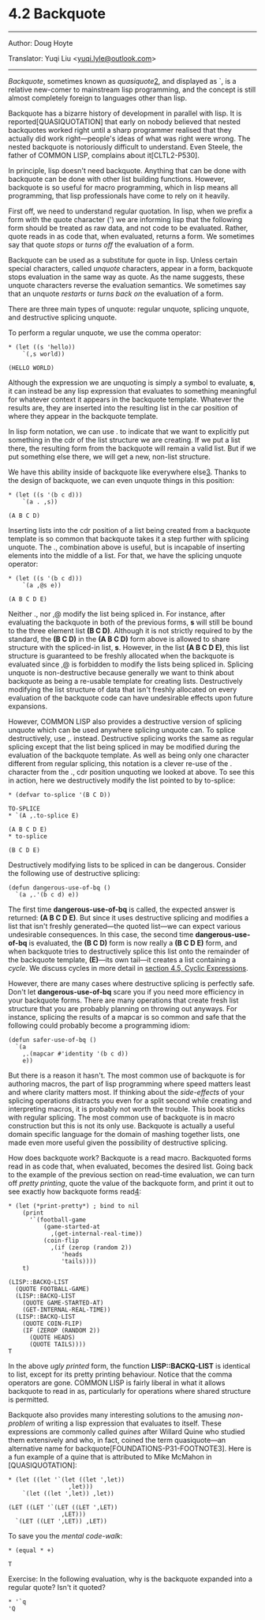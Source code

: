 # 4.2 Backquote

---

Author: Doug Hoyte

Translator: Yuqi Liu <[yuqi.lyle@outlook.com](mailto:yuqi.lyle@outlook.com)>

---

_Backquote_, sometimes known as _quasiquote_[2](https://letoverlambda.com/index.cl/guest/chap4.html#), and displayed as `, is a relative new-comer to mainstream lisp programming, and the concept is still almost completely foreign to languages other than lisp.


Backquote has a bizarre history of development in parallel with lisp. It is reported[QUASIQUOTATION] that early on nobody believed that nested backquotes worked right until a sharp programmer realised that they actually did work right—people's ideas of what was right were wrong. The nested backquote is notoriously difficult to understand. Even Steele, the father of COMMON LISP, complains about it[CLTL2-P530].


In principle, lisp doesn't need backquote. Anything that can be done with backquote can be done with other list building functions. However, backquote is so useful for macro programming, which in lisp means all programming, that lisp professionals have come to rely on it heavily.


First off, we need to understand regular quotation. In lisp, when we prefix a form with the quote character (') we are informing lisp that the following form should be treated as raw data, and not code to be evaluated. Rather, quote reads in as code that, when evaluated, returns a form. We sometimes say that quote _stops_ or _turns off_ the evaluation of a form.


Backquote can be used as a substitute for quote in lisp. Unless certain special characters, called _unquote_ characters, appear in a form, backquote stops evaluation in the same way as quote. As the name suggests, these unquote characters reverse the evaluation semantics. We sometimes say that an unquote _restarts_ or _turns back on_ the evaluation of a form.


There are three main types of unquote: regular unquote, splicing unquote, and destructive splicing unquote.


To perform a regular unquote, we use the comma operator:
```
* (let ((s 'hello))
    `(,s world))

(HELLO WORLD)
```
Although the expression we are unquoting is simply a symbol to evaluate, **s**, it can instead be any lisp expression that evaluates to something meaningful for whatever context it appears in the backquote template. Whatever the results are, they are inserted into the resulting list in the car position of where they appear in the backquote template.


In lisp form notation, we can use . to indicate that we want to explicitly put something in the cdr of the list structure we are creating. If we put a list there, the resulting form from the backquote will remain a valid list. But if we put something else there, we will get a new, non-list structure.


We have this ability inside of backquote like everywhere else[3](https://letoverlambda.com/index.cl/guest/chap4.html#). Thanks to the design of backquote, we can even unquote things in this position:
```
* (let ((s '(b c d)))
    `(a . ,s))

(A B C D)
```
Inserting lists into the cdr position of a list being created from a backquote template is so common that backquote takes it a step further with splicing unquote. The ., combination above is useful, but is incapable of inserting elements into the middle of a list. For that, we have the splicing unquote operator:
```
* (let ((s '(b c d)))
    `(a ,@s e))

(A B C D E)
```
Neither ., nor ,@ modify the list being spliced in. For instance, after evaluating the backquote in both of the previous forms, **s** will still be bound to the three element list **(B C D)**. Although it is not strictly required to by the standard, the **(B C D)** in the **(A B C D)** form above is allowed to share structure with the spliced-in list, **s**. However, in the list **(A B C D E)**, this list structure is guaranteed to be freshly allocated when the backquote is evaluated since ,@ is forbidden to modify the lists being spliced in. Splicing unquote is non-destructive because generally we want to think about backquote as being a re-usable template for creating lists. Destructively modifying the list structure of data that isn't freshly allocated on every evaluation of the backquote code can have undesirable effects upon future expansions.


However, COMMON LISP also provides a destructive version of splicing unquote which can be used anywhere splicing unquote can. To splice destructively, use ,. instead. Destructive splicing works the same as regular splicing except that the list being spliced in may be modified during the evaluation of the backquote template. As well as being only one character different from regular splicing, this notation is a clever re-use of the . character from the ., cdr position unquoting we looked at above.
To see this in action, here we destructively modify the list pointed to by to-splice:
```
* (defvar to-splice '(B C D))

TO-SPLICE
* `(A ,.to-splice E)

(A B C D E)
* to-splice

(B C D E)
```
Destructively modifying lists to be spliced in can be dangerous. Consider the following use of destructive splicing:
```
(defun dangerous-use-of-bq ()
  `(a ,.'(b c d) e))
```
The first time **dangerous-use-of-bq** is called, the expected answer is returned: **(A B C D E)**. But since it uses destructive splicing and modifies a list that isn't freshly generated—the quoted list—we can expect various undesirable consequences. In this case, the second time **dangerous-use-of-bq** is evaluated, the **(B C D)** form is now really a **(B C D E)** form, and when backquote tries to destructively splice this list onto the remainder of the backquote template, **(E)**—its own tail—it creates a list containing a _cycle_. We discuss cycles in more detail in [section 4.5, Cyclic Expressions](https://letoverlambda.com/index.cl/guest/chap4.html#sec_5).


However, there are many cases where destructive splicing is perfectly safe. Don't let **dangerous-use-of-bq** scare you if you need more efficiency in your backquote forms. There are many operations that create fresh list structure that you are probably planning on throwing out anyways. For instance, splicing the results of a mapcar is so common and safe that the following could probably become a programming idiom:
```
(defun safer-use-of-bq ()
  `(a
    ,.(mapcar #'identity '(b c d))
    e))
```
But there is a reason it hasn't. The most common use of backquote is for authoring macros, the part of lisp programming where speed matters least and where clarity matters most. If thinking about the _side-effects_ of your splicing operations distracts you even for a split second while creating and interpreting macros, it is probably not worth the trouble. This book sticks with regular splicing. The most common use of backquote is in macro construction but this is not its only use. Backquote is actually a useful domain specific language for the domain of mashing together lists, one made even more useful given the possibility of destructive splicing.


How does backquote work? Backquote is a read macro. Backquoted forms read in as code that, when evaluated, becomes the desired list. Going back to the example of the previous section on read-time evaluation, we can turn off _pretty printing_, quote the value of the backquote form, and print it out to see exactly how backquote forms read[4](https://letoverlambda.com/index.cl/guest/chap4.html#):
```
* (let (*print-pretty*) ; bind to nil
    (print
      '`(football-game
          (game-started-at
            ,(get-internal-real-time))
          (coin-flip
            ,(if (zerop (random 2))
               'heads
               'tails))))
    t)

(LISP::BACKQ-LIST
  (QUOTE FOOTBALL-GAME)
  (LISP::BACKQ-LIST
    (QUOTE GAME-STARTED-AT)
    (GET-INTERNAL-REAL-TIME))
  (LISP::BACKQ-LIST
    (QUOTE COIN-FLIP)
    (IF (ZEROP (RANDOM 2))
      (QUOTE HEADS)
      (QUOTE TAILS))))
T
```
In the above _ugly printed_ form, the function **LISP::BACKQ-LIST** is identical to list, except for its pretty printing behaviour. Notice that the comma operators are gone. COMMON LISP is fairly liberal in what it allows backquote to read in as, particularly for operations where shared structure is permitted.


Backquote also provides many interesting solutions to the amusing _non-problem_ of writing a lisp expression that evaluates to itself. These expressions are commonly called _quines_ after Willard Quine who studied them extensively and who, in fact, coined the term quasiquote—an alternative name for backquote[FOUNDATIONS-P31-FOOTNOTE3]. Here is a fun example of a quine that is attributed to Mike McMahon in [QUASIQUOTATION]:
```
* (let ((let '`(let ((let ',let))
                 ,let)))
    `(let ((let ',let)) ,let))

(LET ((LET '`(LET ((LET ',LET))
               ,LET)))
  `(LET ((LET ',LET)) ,LET))
```
To save you the _mental code-walk_:
```
* (equal * +)

T
```
Exercise: In the following evaluation, why is the backquote expanded into a regular quote? Isn't it quoted?
```
* '`q
'Q
```
